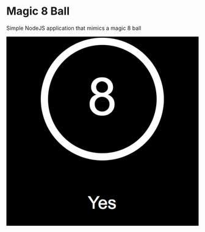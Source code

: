 # Magic 8 Ball

Simple NodeJS application that mimics a magic 8 ball

<div style="text-align:center"><img src ="https://raw.githubusercontent.com/sinzianag/magic8ball/master/magic%208%20ball.png"/></div>
